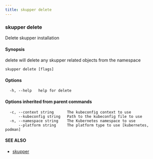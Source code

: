 ```yaml
---
title: skupper delete
---
```

### skupper delete

Delete skupper installation

#### Synopsis

delete will delete any skupper related objects from the namespace

```
skupper delete [flags]
```

#### Options

```
  -h, --help   help for delete
```

#### Options inherited from parent commands

```
  -c, --context string      The kubeconfig context to use
      --kubeconfig string   Path to the kubeconfig file to use
  -n, --namespace string    The Kubernetes namespace to use
      --platform string     The platform type to use [kubernetes, podman]
```

#### SEE ALSO

* [skupper](index.html) 

<!-- ###### Auto generated by spf13/cobra on 29-May-2024
 -->